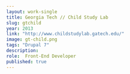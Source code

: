 ```yaml
---
layout: work-single
title: Georgia Tech // Child Study Lab
slug: gtchild
year: 2013
link: "http://www.childstudylab.gatech.edu/"
image: gt-child.png
tags: "Drupal 7"
description:
role:  Front-End Developer
published: true
---
```

